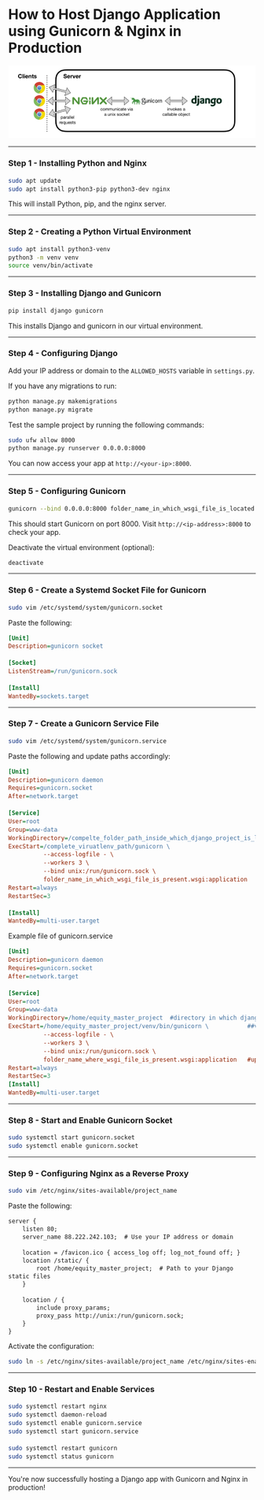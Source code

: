 # How to Host Django Application using Gunicorn & Nginx in Production
![Alt Text](images/ngnix.webp)

---

### Step 1 - Installing Python and Nginx

```bash
sudo apt update
sudo apt install python3-pip python3-dev nginx
```

This will install Python, pip, and the nginx server.

---

### Step 2 - Creating a Python Virtual Environment

```bash
sudo apt install python3-venv
python3 -m venv venv
source venv/bin/activate
```

---

### Step 3 - Installing Django and Gunicorn

```bash
pip install django gunicorn
```

This installs Django and gunicorn in our virtual environment.

---

### Step 4 - Configuring Django

Add your IP address or domain to the `ALLOWED_HOSTS` variable in `settings.py`.

If you have any migrations to run:

```bash
python manage.py makemigrations
python manage.py migrate
```

Test the sample project by running the following commands:

```bash
sudo ufw allow 8000
python manage.py runserver 0.0.0.0:8000
```

You can now access your app at `http://<your-ip>:8000`.

---

### Step 5 - Configuring Gunicorn

```bash
gunicorn --bind 0.0.0.0:8000 folder_name_in_which_wsgi_file_is_located.wsgi
```

This should start Gunicorn on port 8000. Visit `http://<ip-address>:8000` to check your app.

Deactivate the virtual environment (optional):

```bash
deactivate
```

---

### Step 6 - Create a Systemd Socket File for Gunicorn

```bash
sudo vim /etc/systemd/system/gunicorn.socket
```

Paste the following:

```ini
[Unit]
Description=gunicorn socket

[Socket]
ListenStream=/run/gunicorn.sock

[Install]
WantedBy=sockets.target
```

---

### Step 7 - Create a Gunicorn Service File

```bash
sudo vim /etc/systemd/system/gunicorn.service
```

Paste the following and update paths accordingly:

```ini
[Unit]
Description=gunicorn daemon
Requires=gunicorn.socket
After=network.target

[Service]
User=root
Group=www-data
WorkingDirectory=/compelte_folder_path_inside_which_django_project_is_located
ExecStart=/complete_viruatlenv_path/gunicorn \
          --access-logfile - \
          --workers 3 \
          --bind unix:/run/gunicorn.sock \
          folder_name_in_which_wsgi_file_is_present.wsgi:application
Restart=always
RestartSec=3

[Install]
WantedBy=multi-user.target
```

Example file of gunicorn.service

```ini
[Unit]
Description=gunicorn daemon
Requires=gunicorn.socket
After=network.target

[Service]
User=root
Group=www-data
WorkingDirectory=/home/equity_master_project  #directory in which django project is present
ExecStart=/home/equity_master_project/venv/bin/gunicorn \           ##virtualenv path to activate gunicorn
          --access-logfile - \
          --workers 3 \
          --bind unix:/run/gunicorn.sock \
          folder_name_where_wsgi_file_is_present.wsgi:application   #update wsgi file name in this line
Restart=always
RestartSec=3
[Install]
WantedBy=multi-user.target
```

---

### Step 8 - Start and Enable Gunicorn Socket

```bash
sudo systemctl start gunicorn.socket
sudo systemctl enable gunicorn.socket
```

---

### Step 9 - Configuring Nginx as a Reverse Proxy

```bash
sudo vim /etc/nginx/sites-available/project_name
```

Paste the following:

```nginx
server {
    listen 80;
    server_name 88.222.242.103;  # Use your IP address or domain

    location = /favicon.ico { access_log off; log_not_found off; }
    location /static/ {
        root /home/equity_master_project;  # Path to your Django static files
    }

    location / {
        include proxy_params;
        proxy_pass http://unix:/run/gunicorn.sock;
    }
}
```

Activate the configuration:

```bash
sudo ln -s /etc/nginx/sites-available/project_name /etc/nginx/sites-enabled/
```

---

### Step 10 - Restart and Enable Services

```bash
sudo systemctl restart nginx
sudo systemctl daemon-reload
sudo systemctl enable gunicorn.service
sudo systemctl start gunicorn.service

sudo systemctl restart gunicorn
sudo systemctl status gunicorn
```

---

You're now successfully hosting a Django app with Gunicorn and Nginx in production!
